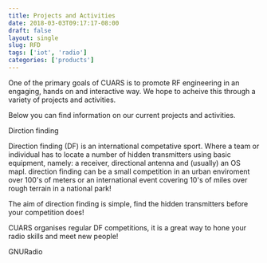 ```yaml
---
title: Projects and Activities
date: 2018-03-03T09:17:17-08:00
draft: false
layout: single
slug: RFD
tags: ['iot', 'radio']
categories: ['products']
---
```


One of the primary goals of CUARS is to promote RF engineering in an engaging, hands on and interactive way. We hope to acheive this through a variety of projects and activities.

Below you can find information on our current projects and activities.

Dirction finding

Direction finding (DF) is an international competative sport. Where a team or individual has to locate a number of hidden transmitters using basic equipment, namely: a receiver, directional antenna and (usually) an OS mapl. direction finding can be a small competition in an urban enviroment over 100's of meters or an international event covering 10's of miles over rough terrain in a national park!

The aim of direction finding is simple, find the hidden transmitters before your competition does!

CUARS organises regular DF competitions, it is a great way to hone your radio skills and meet new people!


GNURadio

